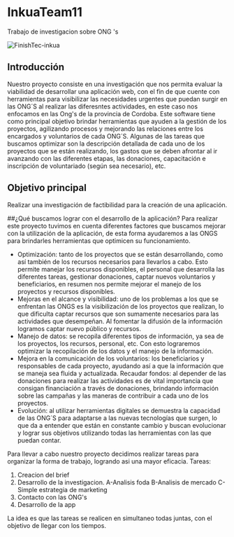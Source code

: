 # InkuaTeam11
Trabajo de investigacion sobre ONG  's

![FinishTec-inkua](https://github.com/yoboloco/InkuaTeam11/assets/112673733/9cfd5835-0889-4358-93bd-512cbf96525a)


 ## Introducción 

Nuestro proyecto consiste en una investigación que nos permita evaluar la viabilidad de desarrollar una aplicación web, con el fin de que cuente con herramientas para visibilizar las necesidades urgentes que puedan surgir en las ONG´S al realizar las diferesntes actividades, en este caso nos enfocamos en las Ong's de la provincia de Cordoba.
Este software tiene como principal objetivo brindar herramientas que ayuden a la gestión de los proyectos, agilizando procesos y mejorando las relaciones entre los encargados y voluntarios de cada ONG´S.
Algunas de las tareas que buscamos optimizar son la descripción detallada de cada uno de los proyectos que se están realizando, los gastos que se deben afrontar al ir avanzando con las diferentes etapas, las donaciones, capacitación e inscripción de voluntariado (según sea necesario), etc. 

## Objetivo principal
Realizar una investigación de factibilidad para la creación de una aplicación.


##¿Qué buscamos lograr con el desarrollo de la aplicación?
Para realizar este proyecto tuvimos en cuenta diferentes factores que buscamos mejorar con la utilización de la aplicación, de esta forma ayudaremos a las  ONGS para brindarles herramientas que optimicen su funcionamiento.

* Optimización: tanto de los proyectos que se están desarrollando, como así también de los recursos necesarios para llevarlos a cabo. Esto permite manejar los recursos disponibles, el personal que desarrolla las diferentes tareas, gestionar donaciones, captar nuevos voluntarios y beneficiarios, en resumen nos permite mejorar el manejo de los proyectos y recursos disponibles.
* Mejoras en el alcance y visibilidad: uno de los problemas a los que se enfrentan las ONGS es la visibilización de los proyectos que realizan, lo que dificulta captar recursos que son sumamente necesarios para las actividades que desempeñan. Al fomentar la difusión de la información logramos captar nuevo público y recursos.
* Manejo de datos: se recopila diferentes tipos de información, ya sea de los proyectos, los recursos, personal, etc. Con esto lograremos optimizar la recopilación de los datos y el manejo de la información.
* Mejora en la comunicación de los voluntarios: los beneficiarios y responsables de cada proyecto, ayudando así a que la información que se maneja sea fluida y actualizada.
Recaudar fondos: al depender de las donaciones para realizar las actividades es de vital importancia que consigan financiación a través de donaciones, brindando información sobre las campañas y las maneras de contribuir a cada uno de los proyectos.
* Evolución: al utilizar herramientas digitales se demuestra la capacidad de las ONG´S para adaptarse a las nuevas tecnologías que surgen, lo que da a entender que están en constante cambio y buscan evolucionar y lograr sus objetivos utilizando todas las herramientas con las que puedan contar.



Para llevar a cabo nuestro proyecto decidimos realizar tareas para organizar la forma de trabajo, logrando asi una mayor eficacia.
Tareas:
1) Creacion del brief
2) Desarrollo de la investigacion.
    A-Analisis foda
    B-Analisis de mercado
    C-Simple estrategia de marketing<br>
3) Contacto con las ONG's
4) Desarrollo de la app

La idea es que las tareas se realicen en simultaneo todas juntas, con el objetivo de llegar con los tiempos.
